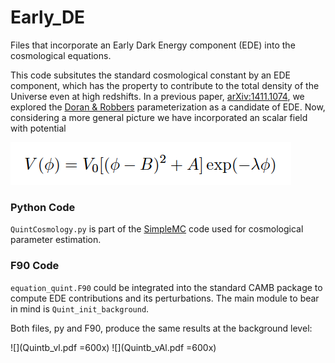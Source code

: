 # Early_DE
Files that incorporate an Early Dark Energy component
(EDE) into the cosmological equations.

This code subsitutes the standard cosmological constant by an 
EDE component, which has the property to contribute to the
total density of the Universe even at high redshifts.
In a previous paper, [arXiv:1411.1074](http://arxiv.org/abs/1411.1074), 
we explored the [Doran & Robbers](http://arxiv.org/abs/astro-ph/0601544)
parameterization as a candidate of EDE. Now, considering a more general
picture we have incorporated an scalar field with potential

![](Potential.jpg)


### Python Code

`QuintCosmology.py` is part of the [SimpleMC](https://github.com/ja-vazquez/SimpleMC) 
code used for cosmological parameter estimation.

### F90 Code
`equation_quint.F90` could be integrated into the standard CAMB package to 
compute EDE contributions and its perturbations.
The main module to bear in mind is `Quint_init_background`.


Both files, py and F90, produce the same results at the background level:

![](Quintb_vl.pdf =600x)
![](Quintb_vAl.pdf =600x) 



